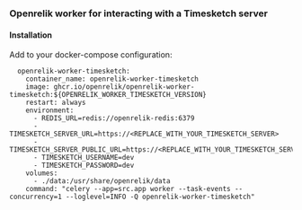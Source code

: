 ### Openrelik worker for interacting with a Timesketch server

#### Installation
Add to your docker-compose configuration:

```
  openrelik-worker-timesketch:
    container_name: openrelik-worker-timesketch
    image: ghcr.io/openrelik/openrelik-worker-timesketch:${OPENRELIK_WORKER_TIMESKETCH_VERSION}
    restart: always
    environment:
      - REDIS_URL=redis://openrelik-redis:6379
      - TIMESKETCH_SERVER_URL=https://<REPLACE_WITH_YOUR_TIMESKETCH_SERVER>
      - TIMESKETCH_SERVER_PUBLIC_URL=https://<REPLACE_WITH_YOUR_TIMESKETCH_SERVER>
      - TIMESKETCH_USERNAME=dev
      - TIMESKETCH_PASSWORD=dev
    volumes:
      - ./data:/usr/share/openrelik/data
    command: "celery --app=src.app worker --task-events --concurrency=1 --loglevel=INFO -Q openrelik-worker-timesketch"
```
